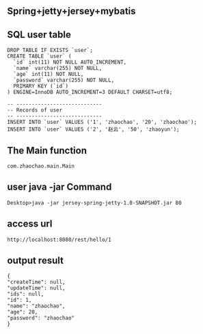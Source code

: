 ## Spring+jetty+jersey+mybatis 


## SQL user table

```
DROP TABLE IF EXISTS `user`;
CREATE TABLE `user` (
  `id` int(11) NOT NULL AUTO_INCREMENT,
  `name` varchar(255) NOT NULL,
  `age` int(11) NOT NULL,
  `password` varchar(255) NOT NULL,
  PRIMARY KEY (`id`)
) ENGINE=InnoDB AUTO_INCREMENT=3 DEFAULT CHARSET=utf8;

-- ----------------------------
-- Records of user
-- ----------------------------
INSERT INTO `user` VALUES ('1', 'zhaochao', '20', 'zhaochao');
INSERT INTO `user` VALUES ('2', '赵云', '50', 'zhaoyun');
```

## The Main function 

```
com.zhaochao.main.Main
```

## user java -jar  Command


```
Desktop>java -jar jersey-spring-jetty-1.0-SNAPSHOT.jar 80
```

## access url 

```
http://localhost:8080/rest/hello/1
```

## output result

```
{
"createTime": null,
"updateTime": null,
"ids": null,
"id": 1,
"name": "zhaochao",
"age": 20,
"password": "zhaochao"
}
```